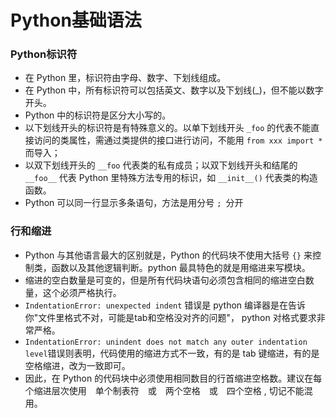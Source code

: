 # Python基础语法
### Python标识符
* 在 Python 里，标识符由字母、数字、下划线组成。
* 在 Python 中，所有标识符可以包括英文、数字以及下划线(_)，但不能以数字开头。
* Python 中的标识符是区分大小写的。
* 以下划线开头的标识符是有特殊意义的。以单下划线开头 `_foo` 的代表不能直接访问的类属性，需通过类提供的接口进行访问，不能用 `from xxx import *` 而导入；
* 以双下划线开头的 `__foo` 代表类的私有成员；以双下划线开头和结尾的 `__foo__` 代表 Python 里特殊方法专用的标识，如 `__init__()` 代表类的构造函数。
* Python 可以同一行显示多条语句，方法是用分号 `; `分开
### 行和缩进
* Python 与其他语言最大的区别就是，Python 的代码块不使用大括号 `{}` 来控制类，函数以及其他逻辑判断。python 最具特色的就是用缩进来写模块。
* 缩进的空白数量是可变的，但是所有代码块语句必须包含相同的缩进空白数量，这个必须严格执行。
* `IndentationError: unexpected indent` 错误是 python 编译器是在告诉你"文件里格式不对，可能是tab和空格没对齐的问题"， python 对格式要求非常严格。
* `IndentationError: unindent does not match any outer indentation level`错误则表明，代码使用的缩进方式不一致，有的是 tab 键缩进，有的是空格缩进，改为一致即可。
* 因此，在 Python 的代码块中必须使用相同数目的行首缩进空格数。建议在每个缩进层次使用　单个制表符　或　两个空格　或　四个空格 , 切记不能混用。
